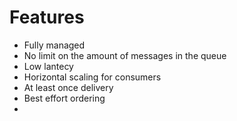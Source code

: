 # Features
* Fully managed
* No limit on the amount of messages in the queue
* Low lantecy
* Horizontal scaling for consumers
* At least once delivery
* Best effort ordering
* 